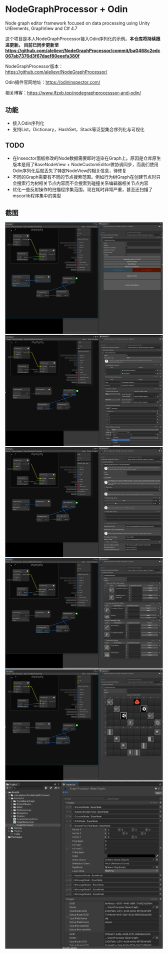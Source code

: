 # NodeGraphProcessor + Odin
Node graph editor framework focused on data processing using Unity UIElements, GraphView and C# 4.7

这个项目是本人NodeGraphProcessor接入Odin序列化的示例。**本仓库将持续跟进更新。 目前已同步更新至 https://github.com/alelievr/NodeGraphProcessor/commit/ba0468c2edc067ab7376d3f67daef80eeefa380f**

NodeGraphProcessor版本：https://github.com/alelievr/NodeGraphProcessor/

Odin插件官网地址：https://odininspector.com/

相关博客：https://www.lfzxb.top/nodegraphprocesssor-and-odin/

## 功能

 - 接入Odin序列化
 - 支持List，Dictionary，HashSet，Stack等泛型集合序列化与可视化

## TODO

 - 在Inseoctor面板修改的Node数据需要即时渲染在Graph上。原因是仓库原生版本是用了BaseNodeView + NodeCustomEditor做协调同步，而我们使用Odin序列化后就丢失了特定NodeView的相关信息，待修复
 - 不同的Graph需要有不同的节点搜索范围。例如行为树Graph在创建节点时只会搜索行为树相关节点内容而不会搜索到碰撞关系编辑器相关节点内容
 - 优化一些反射操作的扫描程序集范围，现在耗时非常严重，甚至还扫描了mscorlib程序集中的类型

## 截图

![](./Pngs/QQ截图20210404172603.png)
![](./Pngs/QQ截图20210404172629.png)
![](./Pngs/QQ截图20210404172705.png)
![](./Pngs/QQ截图20210404172717.png)
![](./Pngs/QQ截图20210404172725.png)
![](./Pngs/QQ截图20210404172956.png)
